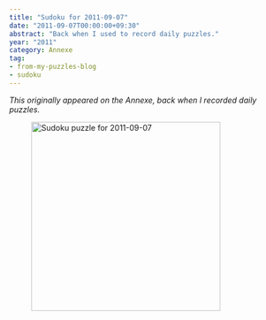 ```yaml
---
title: "Sudoku for 2011-09-07"
date: "2011-09-07T00:00:00+09:30"
abstract: "Back when I used to record daily puzzles."
year: "2011"
category: Annexe
tag:
- from-my-puzzles-blog
- sudoku
---
```

<p style="font-style:italic;">This originally appeared on the Annexe, back when I recorded daily puzzles.</p>

<figure><p><img src="https://rubenerd.com/files/museum/sudoku-2011-09-07.png" alt="Sudoku puzzle for 2011-09-07" style="width:342px; height:342px; image-rendering:optimizeSpeed; image-rendering:-moz-crisp-edges; image-rendering:-o-crisp-edges; image-rendering:-webkit-optimize-contrast; image-rendering:optimize-contrast; image-rendering:crisp-edges; image-rendering:pixelated; -ms-interpolation-mode:nearest-neighbor;" /></p></figure>
